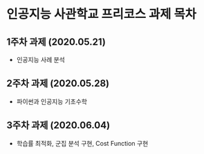 # 인공지능 사관학교 프리코스 과제 목차

## 1주차 과제 (2020.05.21)
* 인공지능 사례 분석
## 2주차 과제 (2020.05.28)
* 파이썬과 인공지능 기초수학
## 3주차 과제 (2020.06.04)
* 학습률 최적화, 군집 분석 구현, Cost Function 구현
